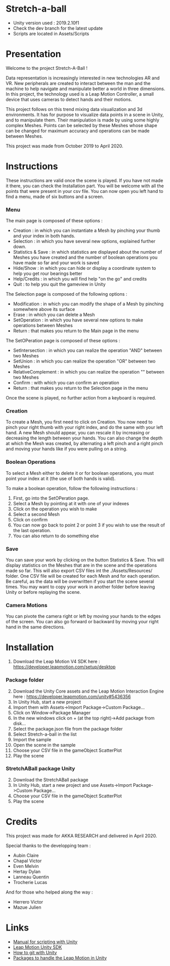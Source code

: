 # Stretch-a-ball

* Unity version used : 2019.2.10f1
* Check the dev branch for the latest update
* Scripts are located in Assets/Scripts

# Presentation

Welcome to the project Stretch-A-Ball !

Data representation is increasingly interested in new technologies AR and VR.
New peripherals are created to interact between the man and the machine to help navigate and manipulate better a world in three dimensions.
In this project, the technology used is a Leap Motion Controller, a small device that uses cameras to detect hands and their motions.

This project follows on this trend mixing data visualization and 3d environments.
It has for purpose to visualize data points in a scene in Unity, and to manipulate them.
Their manipulation is made by using some highly complex Meshes.
Points can be selected by these Meshes whose shape can be changed for maximum accuracy and operations can be made between Meshes.

This project was made from October 2019 to April 2020.

# Instructions

These instructions are valid once the scene is played.
If you have not made it there, you can check the Installation part.
You will be welcome with all the points that were present in your csv file.
You can now open you left hand to find a menu, made of six buttons and a screen.

### Menu

The main page is composed of these options :
- Creation : in which you can instantiate a Mesh by pinching your thumb and your index in both hands.
- Selection : in which you have several new options, explained further down.
- Statistics & Save : in which statistics are displayed about the number of Meshes you have created and the number of boolean operations you have made so far and your work is saved
- Hide/Show : in which you can hide or display a coordinate system to help you get rour bearings better
- Help/Credits : in which you will find help "on the go" and credits
- Quit : to help you quit the gameview in Unity

The Selection page is composed of the following options :
- Modification : in which you can modify the shape of a Mesh by pinching somewhere above its surface
- Erase : in which you can delete a Mesh
- SetOperation : in which you have several new options to make operations between Meshes
- Return : that makes you return to the Main page in the menu

The SetOPeration page is composed of these options :
- SetIntersection : in which you can realize the operation "AND" between two Meshes
- SetUnion : in which you can realize the operation "OR" between two Meshes
- RelativeComplement : in which you can realize the operation "\" between two Meshes
- Confirm : with which you can confirm an operation
- Return : that makes you return to the Selection page in the menu

Once the scene is played, no further action from a keyboard is required.

### Creation

To create a Mesh, you first need to click on Creation.
You now need to pinch your right thumb with your right index, and do the same with your left hand.
A new Mesh should appear, you can rescale it by increasing or decreasing the length between your hands.
You can also change the depth at which the Mesh was created, by alternating a left pinch and a right pinch and moving your hands like if you were pulling on a string.


### Boolean Operations

To select a Mesh either to delete it or for boolean operations, you must point your index at it (the use of both hands is valid).

To make a boolean operation, follow the following instructions :
1. First, go into the SetOPeration page.
2. Select a Mesh by pointing at it with one of your indexes
3. Click on the operation you wish to make
4. Select a second Mesh
5. Click on confirm
6. You can now go back to point 2 or point 3 if you wish to use the result of the last operation.
7. You can also return to do something else

### Save

You can save your work by clicking on the button Statistics & Save.
This will display statistics on the Meshes that are in the scene and the operations made so far.
This will also export CSV files int the ./Assets/Resources/ folder.
One CSV file will be created for each Mesh and for each operation.
Be careful, as the data will be overwritten if you start the scene several times.
You may want to copy your work in another folder before leaving Unity or before replaying the scene.

### Camera Motions

You can pivote the camera right or left by moving your hands to the edges of the screen.
You can also go forward or backward by moving your right hand in the same directions.

# Installation
1. Download the Leap Motion V4 SDK here : https://developer.leapmotion.com/setup/desktop

### Package folder
2. Download the Unity Core assets and the Leap Motion Interaction Engine here : https://developer.leapmotion.com/unity#5436356
3. In Unity Hub, start a new project
4. Import them with Assets->Import Package->Custom Package...
5. Click on Window->Package Manager
6. In the new windows click on + (at the top right)->Add package from disk...
7. Select the package.json file from the package folder
8. Select Stretch-a-ball in the list
9. Import the sample
10. Open the scene in the sample
11. Choose your CSV file in the gameObject ScatterPlot
12. Play the scene

### StretchABall package Unity
2. Download the StretchABall package
3. In Unity Hub, start a new project and use Assets->Import Package->Custom Package...
4. Choose your CSV file in the gameObject ScatterPlot
5. Play the scene

# Credits

This project was made for AKKA RESEARCH and delivered in April 2020.

Special thanks to the developping team :
- Aubin Claire
- Chapal Victor
- Even Melvin
- Hertay Dylan
- Lanneau Quentin
- Trocherie Lucas

And for those who helped along the way :
- Herrero Victor
- Mazue Julien

# Links
* [Manual for scripting with Unity](https://docs.unity3d.com/Manual/ScriptingSection.html)
* [Leap Motion Unity SDK ](https://developer.leapmotion.com/unity)
* [How to git with Unity](https://thoughtbot.com/blog/how-to-git-with-unity)
* [Packages to handle the Leap Motion in Unity](https://developer.leapmotion.com/unity#5436356)

